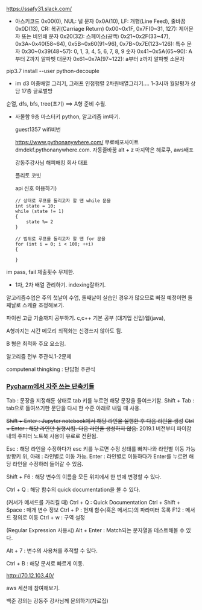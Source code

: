 https://ssafy31.slack.com/

- 아스키코드
  0x00(0), NUL: 널 문자
  0x0A(10), LF: 개행(Line Feed), 줄바꿈
  0x0D(13), CR: 복귀(Carriage Return)
  0x00~0x1F, 0x7F(0~31, 127): 제어문자 또는 비인쇄 문자
  0x20(32): 스페이스(공백)
  0x21~0x2F(33~47), 0x3A~0x40(58~64), 0x5B~0x60(91~96), 0x7B~0x7E(123~126): 특수 문자
  0x30~0x39(48~57): 0, 1, 3, 4, 5, 6, 7, 8, 9 숫자
  0x41~0x5A(65~90): A부터 Z까지 알파벳 대문자
  0x61~0x7A(97~122): a부터 z까지 알파벳 소문자

pip3.7 install --user python-decouple 

- im d3
  이중배열 그리기, 그래프 인접행렬 2차원배열그리기....
  1-3시까
   월말평가
  상담 17층 글로벌방

순열, dfs, bfs, tree(초기) ==> A형 준비 수월.

- 사물함 9층 마스터키
  python, 알고리즘 im따기.

  guest1357 wifi비번

  https://www.pythonanywhere.com/
  무료배포사이트
  dmdekf.pythonanywhere.com.
  자동줄바꿈 alt + z
  마지막은 헤로쿠, aws배포

  강동주강사님
  해피해킹 회사 대표

  플리토 코빗

  api 신호 이용하기)

      // 상태로 루프를 돌리고자 할 땐 while 문을
      int state = 10;
      while (state != 1)
      {
          state %= 2
      }
      
      // 범위로 루프를 돌리고자 할 땐 for 문을
      for (int i = 0; i < 100; ++i)
      {
      
      }

im pass, fail 제출횟수 무제한. 

- 1차, 2차 배열 관리하기. indexing잘하기.

알고리즘수업은 주의 첫날이 수업, 둘째날이 실습인 경우가 많으므로 빠질 예정이면 둘째날로 스케쥴 조정해보기.

파이썬 고급 기술까지 공부하기. c,c++ 기본 공부 (대기업 신입)웹(java),

A형까지는 시간 메모리 최적화는 신경쓰지 않아도 됨.

B 형은 최적화 주요 요소임.

알고리즘 전부 주관식.1-2문제

computenal thingking : 단답형 주관식 



### [Pycharm에서 자주 쓰는 단축키들](http://pertinency.blogspot.com/2018/10/pycharm.html)

Tab : 문장을 지정해둔 상태로 tab 키를 누르면 해당 문장을 들여쓰기함.
Shift + Tab : tab으로 들여쓰기한 문단을 다시 한 수준 아래로 내릴 때 사용.

~~Shift + Enter : Jupyter notebook에서 해당 라인을 실행한 후 다음 라인을 생성~~
~~Ctrl + Enter : 해당 라인만 실행시킴. 다음 라인을 생성하지 않음.~~
2019.1 버전부터 파이참 내의 주피터 노트북 사용이 유료로 전환됨.

Esc : 해당 라인을 수정하다가 esc 키를 누르면 수정 상태를 빠져나와 라인별 이동 가능
방향키 위, 아래 : 라인별로 이동 가능.
Enter : 라인별로 이동하다가 Enter를 누르면 해당 라인을 수정하러 들어갈 수 있음.

Shift + F6 : 해당 변수의 이름을 모든 위치에서 한 번에 변경할 수 있다.

Ctrl + Q : 해당 함수의 quick documentation을 볼 수 있다.

(커서가 메서드를 가리킬 때)
Ctrl + Q : Quick Documentation
Ctrl + Shift + Space : 매개 변수 정보
Ctrl + P : 현재 함수(혹은 메서드)의 파라미터 목록
F12 : 메서드 정의로 이동
Ctrl + w : 구역 설정

(Regular Expression 사용시)
Alt + Enter : Match되는 문자열을 테스트해볼 수 있다.

Alt + 7 : 변수의 사용처를 추적할 수 있다.

Ctrl + B : 해당 문서로 빠르게 이동.

http://70.12.103.40/



aws 세션에 참여해보기.

백준 강의는 강동주 강사님께 문의하기(자료집)



